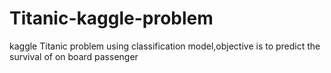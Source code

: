 # Titanic-kaggle-problem
kaggle Titanic problem 
using classification model,objective is to predict the survival of on board passenger 
